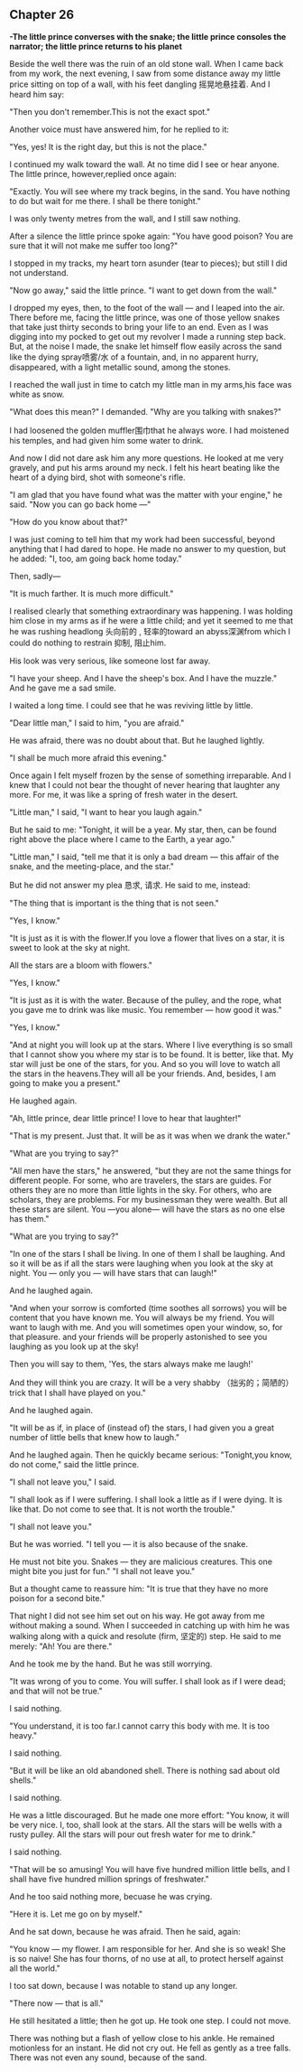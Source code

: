 ## Chapter 26

**-The little prince converses with the snake; the little prince consoles the narrator; the little prince returns to his planet** 



Beside the well there was the ruin of an old stone wall. When I came back from my work, the next evening, I saw from some distance away my little price sitting on top of a wall, with his feet dangling 摇晃地悬挂着. And I heard him say:

"Then you don't remember.This is not the exact spot."

Another voice must have answered him, for he replied to it:

"Yes, yes! It is the right day, but this is not the place."

I continued my walk toward the wall. At no time did I see or hear anyone. The little prince, however,replied once again:

"Exactly. You will see where my track begins, in the sand. You have nothing to do but wait for me there. I shall be there tonight."

I was only twenty metres from the wall, and I still saw nothing.

After a silence the little prince spoke again: "You have good poison? You are sure that it will not make me suffer too long?"

I stopped in my tracks, my heart torn asunder (tear to pieces); but still I did not understand.

"Now go away," said the little prince. "I want to get down from the wall." 

I dropped my eyes, then, to the foot of the wall — and I leaped into the air. There before me, facing the little prince, was one of those yellow snakes that take just thirty seconds to bring your life to an end. Even as I was digging into my pocked to get out my revolver I made a running step back. But, at the noise I made, the snake let himself flow easily across the sand like the dying spray喷雾/水 of a fountain, and, in no apparent hurry, disappeared, with a light metallic sound, among the stones.

I reached the wall just in time to catch my little man in my arms,his face was white as snow.

"What does this mean?" I demanded. "Why are you talking with snakes?"

I had loosened the golden muffler围巾that he always wore. I had moistened his temples, and had given him some water to drink.

And now I did not dare ask him any more questions. He looked at me very gravely, and put his arms around my neck. I felt his heart beating like the heart of a dying bird, shot with someone's rifle.

"I am glad that you have found what was the matter with your engine," he said. "Now you can go back home —"

"How do you know about that?"

I was just coming to tell him that my work had been successful, beyond anything that I had dared to hope. He made no answer to my question, but he added: "I, too, am going back home today."

Then, sadly—

"It is much farther. It is much more difficult."

I  realised clearly that something extraordinary was happening. I was holding him close in my arms as if he were a little child; and yet it seemed to me that he was rushing headlong 头向前的 , 轻率的toward an abyss深渊from which I could do nothing to restrain 抑制, 阻止him.

His look was very serious, like someone lost far away.

"I have your sheep. And I have the sheep's box. And I have the muzzle." And he gave me a sad smile.

I waited a long time. I could see that he was reviving little by little.

"Dear little man," I said to him, "you are afraid."

He was afraid, there was no doubt about that. But he laughed lightly.

"I shall be much more afraid this evening."

Once again I felt myself frozen by the sense of something irreparable. And I knew that I could not bear the thought of never hearing that laughter any more. For me, it was like a spring of fresh water in the desert.

"Little man," I said, "I want to hear you laugh again."

But he said to me: "Tonight, it will be a year. My star, then, can be found right above the place where I came to the Earth, a year ago."

"Little man," I said, "tell me that it is only a bad dream — this affair of the snake, and the meeting-place, and the star."

But he did not answer my plea 恳求, 请求. He said to me, instead:

"The thing that is important is the thing that is not seen."

"Yes, I know."

"It is just as it is with the flower.If you love a flower that lives on a star, it is sweet to look at the sky at night. 

All the stars are a bloom with flowers."

"Yes, I know."

"It is just as it is with the water. Because of the pulley, and the rope, what you gave me to drink was like music. You remember — how good it was." 

"Yes, I know."

"And at night you will look up at the stars. Where I live everything is so small that I cannot show you where my star is to be found. It is better, like that. My star will just be one of the stars, for you. And so you will love to watch all the stars in the heavens.They will all be your friends. And, besides, I am going to make you a present."

He laughed again.

"Ah, little prince, dear little prince! I love to hear that laughter!"

"That is my present. Just that. It will be as it was when we drank the water."

"What are you trying to say?"

"All men have the stars," he answered, "but they are not the same things for different people. For some, who are travelers, the stars are guides. For others they are no more than little lights in the sky. For others, who are scholars, they are problems. For my businessman they were wealth. But all these stars are silent. You —you alone— will have the stars as no one else has them."

"What are you trying to say?"

"In one of the stars I shall be living. In one of them I shall be laughing. And so it will be as if all the stars were laughing when you look at the sky at night. You — only you — will have stars that can laugh!"

And he laughed again.

"And when your sorrow is comforted (time soothes all sorrows) you will be content that you have known me. You will always be my friend. You will want to laugh with me. And you will sometimes open your window, so, for that pleasure. and your friends will be properly astonished to see you laughing as you look up at the sky!

Then you will say to them, 'Yes, the stars always make me laugh!'

And they will think you are crazy. It will be a very shabby （拙劣的；简陋的） trick that I shall have played on you."

And he laughed again.

"It will be as if, in place of (instead of) the stars, I had given you a great number of little bells that knew how to laugh."

And he laughed again. Then he quickly became serious: "Tonight,you know, do not come," said the little prince.

"I shall not leave you," I said.

"I shall look as if I were suffering. I shall look a little as if I were dying. It is like that. Do not come to see that. It is not worth the trouble."

"I shall not leave you."

But he was worried. "I tell you — it is also because of the snake.

He must not bite you. Snakes — they are malicious creatures. This one might bite you just for fun."
"I shall not leave you."

But a thought came to reassure him: "It is true that they have no more poison for a second bite." 

That night I did not see him set out on his way. He got away from me without making a sound. When I succeeded in catching up with him he was walking along with a quick and resolute (firm, 坚定的)
step. He said to me merely: "Ah! You are there."

And he took me by the hand. But he was still worrying.

"It was wrong of you to come. You will suffer. I shall look as if I were dead; and that will not be true."

I said nothing.

"You understand, it is too far.I cannot carry this body with me. It is too heavy."

I said nothing. 

"But it will be like an old abandoned shell. There is nothing sad about old shells."

I said nothing.

He was a little discouraged. But he made one more effort: "You know, it will be very nice. I, too, shall look at the stars. All the stars will be wells with a rusty pulley. All the stars will pour out fresh water for me to drink."

I said nothing.

"That will be so amusing! You will have five hundred million little bells, and I shall have five hundred million springs of freshwater."

And he too said nothing more, becuase he was crying.

"Here it is. Let me go on by myself."

And he sat down, because he was afraid. Then he said, again:

"You know — my flower. I am responsible for her. And she is so weak! She is so naive! She has four thorns, of no use at all, to protect herself against all the world." 

I too sat down, because I was notable to stand up any longer.

"There now — that is all."

He still hesitated a little; then he got up. He took one step. I could not move.

There was nothing but a flash of yellow close to his ankle. He remained motionless for an instant. He did not cry out. He fell as gently as a tree falls. There was not even any sound, because of the sand. 
